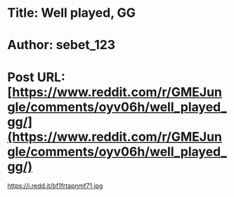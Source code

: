 # Title: Well played, GG
# Author: sebet_123
# Post URL: [https://www.reddit.com/r/GMEJungle/comments/oyv06h/well_played_gg/](https://www.reddit.com/r/GMEJungle/comments/oyv06h/well_played_gg/)


https://i.redd.it/bf1frtapnmf71.jpg